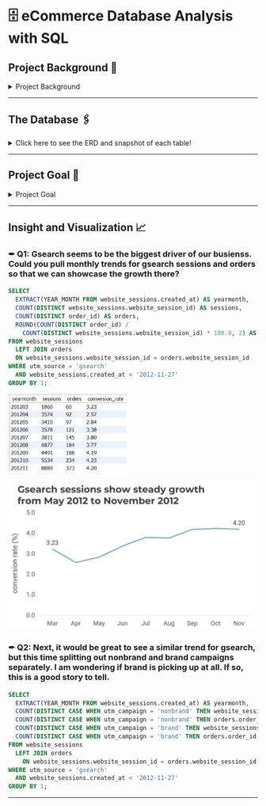 # 🗄️ eCommerce Database Analysis with SQL

## Project Background 📑

<details> 
<summary>
Project Background 
	
</summary>
<br>
You've been hired as an eCommerce Database Analyst for Maven Fuzzy Factory, an online retailer which has just launched its first product.

Maven Fuzzy Factory has been live for ~8 months, and your CEO is due to present company performance metrics to the board next week. 

You will extract and analyze website traffic and performance data from the Maven Fuzzy Factory database to quantify the company’s growth and tell the story of how you have been able to generate that growth.

</details> 
	
***

## The Database 🖇️
<details>
<summary>
Click here to see the ERD and snapshot of each table!
</summary>

<kbd><img src="https://github.com/fikrionii/eCommerce-Database-Analysis-with-SQL/blob/main/images/erd1.png" alt="Image" width="750" height="480"></kbd>

`orders` - Records consist of customers' orders with order id, time when the order is created, website session id, user id, product id of item ordered, number of items purchased, the price of the product (revenue), and cogs (cost of goods sold) in USD

<kbd><img width="659" alt="image" src="https://github.com/fikrionii/eCommerce-Database-Analysis-with-SQL/blob/main/images/orders.PNG"></kbd>

`products` - Records consist of products available with product id, time when the product is created, and product name

<kbd><img width="330" alt="image" src="https://github.com/fikrionii/eCommerce-Database-Analysis-with-SQL/blob/main/images/products.PNG"></kbd>

`website_sessions` - Records consist of each website session. This table shows where the traffic is coming from.

<kbd><img width="792" alt="image" src="https://github.com/fikrionii/eCommerce-Database-Analysis-with-SQL/blob/main/images/website_sessions.PNG"></kbd>

`website_pageviews` - The table that shows website pageviews and url of each pageview.

<kbd><img width="427" alt="image" src="https://github.com/fikrionii/eCommerce-Database-Analysis-with-SQL/blob/main/images/website_pageviews.PNG"></kbd>

`order_items`

<kbd><img width="531" alt="image" src="https://github.com/fikrionii/eCommerce-Database-Analysis-with-SQL/blob/main/images/order_items.PNG"></kbd>

`order_item_refunds`

<kbd><img width="527" alt="image" src="https://github.com/fikrionii/eCommerce-Database-Analysis-with-SQL/blob/main/images/order_item_refunds.PNG"></kbd>
	
</details>

***
 
## Project Goal 🎯

<details> 
<summary>
Project Goal 
	
</summary>
<br>

<kbd><img width="294" alt="image" src="https://github.com/fikrionii/eCommerce-Database-Analysis-with-SQL/blob/main/images/project_questions.PNG"></kbd>

**Objectives**

- Tell the story of the company's growth, using trended performance data
- Use the database to explain some of the details around the company's growth story
- Analyze current performance and use the data available to assess upcoming opportunities

**Problem Questions**

1. Gsearch seems to be the biggest driver of our busienss. Could you pull **monthly trends** for **gsearch sessions and orders** so that we can showcase the growth there?

2. Next, it would be great to see a similar trend for gsearch, but this time **splitting out nonbrand and brand campaigns separately**. I am wondering if brand is picking up at all. If so, this is a good story to tell.

3. While we're on gsearch, could you dive into nonbrand, and pull **monthly sessions and orders split by device type**? I want to flex our analytical muscles a little and show the board we really know our traffic sources.

4. I'm worried that one of our more pessimistic board members may be concerned about the large % of traffic from gsearch. Can you pull **monthly trends for gsearch, alongside monthly trends for each of our other channels?**

5. I'd like to tell the story of our website performance improvements over the course of the first 8 months. Could you pull **session to order conversion rates, by month**?

6. For the gsearch lander test, please **estimate the revenue that test earned us** (**Hint:** Look at the increase in CVR from the test (JUn 19 - Jul 28), and use nonbrand sessions and revenue since then to calculate incremental value)

7. For the landing page test you analyzed previously, it would be great to shows a **full conversion funnel from each of the two pages to orders**. You can use the same time period you analyzed last time (Jun 19 - Jul 28).

8. I'd love for you to **quantify the impact of our billing test**, as well. Please analyze the lift generated from the test (Sep 10 - Nov 10), in terms of **revenue per billing page sessions**, and then pull the number of billing page sessions for the past month to understand monthly impact.

</details> 

***

## Insight and Visualization 📈

### ✒ Q1: Gsearch seems to be the biggest driver of our busienss. Could you pull **monthly trends** for **gsearch sessions and orders** so that we can showcase the growth there?

```sql
SELECT
  EXTRACT(YEAR_MONTH FROM website_sessions.created_at) AS yearmonth,
  COUNT(DISTINCT website_sessions.website_session_id) AS sessions,
  COUNT(DISTINCT order_id) AS orders,
  ROUND(COUNT(DISTINCT order_id) /
    COUNT(DISTINCT website_sessions.website_session_id) * 100.0, 2) AS conversion_rate
FROM website_sessions
  LEFT JOIN orders
  ON website_sessions.website_session_id = orders.website_session_id
WHERE utm_source = 'gsearch'
  AND website_sessions.created_at < '2012-11-27'
GROUP BY 1;
```

<kbd><img width="241" alt="image" src="https://github.com/fikrionii/eCommerce-Database-Analysis-with-SQL/blob/main/query_results/question_1.PNG"></kbd>

<kbd><img width="541" alt="image" src="https://github.com/fikrionii/eCommerce-Database-Analysis-with-SQL/blob/main/charts/question_1_chart.png"></kbd>

### ✒ Q2: Next, it would be great to see a similar trend for gsearch, but this time **splitting out nonbrand and brand campaigns separately**. I am wondering if brand is picking up at all. If so, this is a good story to tell.

```sql
SELECT
  EXTRACT(YEAR_MONTH FROM website_sessions.created_at) AS yearmonth,
  COUNT(DISTINCT CASE WHEN utm_campaign = 'nonbrand' THEN website_sessions.website_session_id ELSE NULL END) AS nonbrand_sessions,
  COUNT(DISTINCT CASE WHEN utm_campaign = 'nonbrand' THEN orders.order_id ELSE NULL END) AS nonbrand_orders,
  COUNT(DISTINCT CASE WHEN utm_campaign = 'brand' THEN website_sessions.website_session_id ELSE NULL END) AS brand_sessions,
  COUNT(DISTINCT CASE WHEN utm_campaign = 'brand' THEN orders.order_id ELSE NULL END) AS brand_orders
FROM website_sessions
  LEFT JOIN orders
    ON website_sessions.website_session_id = orders.website_session_id
WHERE utm_source = 'gsearch'
  AND website_sessions.created_at < '2012-11-27'
GROUP BY 1;
```

***


